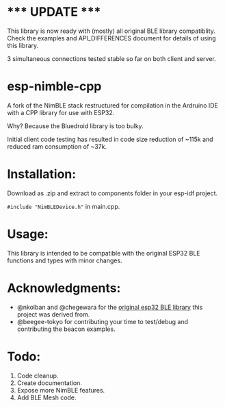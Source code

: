 # *** UPDATE ***

This library is now ready with (mostly) all original BLE library compatiblity.   
Check the examples and API_DIFFERENCES document for details of using this library.
 
3 simultaneous connections tested stable so far on both client and server.


# esp-nimble-cpp
A fork of the NimBLE stack restructured for compilation in the Ardruino IDE with a CPP library for use with ESP32.

Why? Because the Bluedroid library is too bulky. 

Initial client code testing has resulted in code size reduction of ~115k and reduced ram consumption of ~37k.

  
# Installation:

Download as .zip and extract to components folder in your esp-idf project.

`#include "NimBLEDevice.h"` in main.cpp.


# Usage: 

This library is intended to be compatible with the original ESP32 BLE functions and types with minor changes.


# Acknowledgments:

* @nkolban and @chegewara for the [original esp32 BLE library](https://github.com/nkolban/esp32-snippets) this project was derived from.
* @beegee-tokyo for contributing your time to test/debug and contributing the beacon examples.


# Todo:

1. Code cleanup.
2. Create documentation.
3. Expose more NimBLE features.
4. Add BLE Mesh code.
